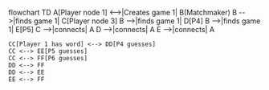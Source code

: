 flowchart TD
    A[Player node 1] <-->|Creates game 1| B(Matchmaker)
    B -->|finds game 1| C[Player node 3]
    B -->|finds game 1| D[P4]
    B -->|finds game 1| E[P5]
    C -->|connects| A
    D -->|connects| A
    E -->|connects| A

    CC[Player 1 has word] <--> DD[P4 guesses]
    CC <--> EE[P5 guesses]
    CC <--> FF[P6 guesses]
    DD <--> FF
    DD <--> EE
    EE <--> FF
